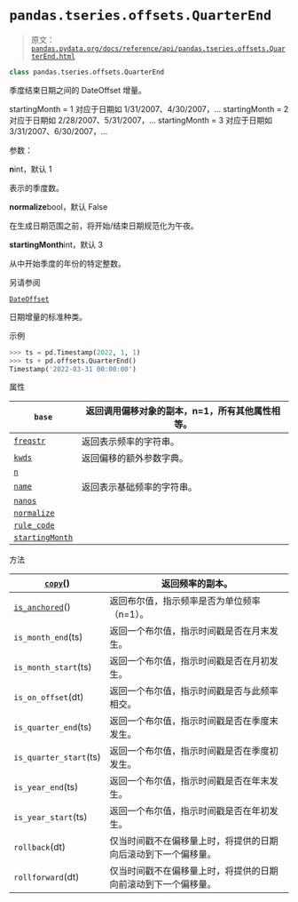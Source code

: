 # `pandas.tseries.offsets.QuarterEnd`

> 原文：[`pandas.pydata.org/docs/reference/api/pandas.tseries.offsets.QuarterEnd.html`](https://pandas.pydata.org/docs/reference/api/pandas.tseries.offsets.QuarterEnd.html)

```py
class pandas.tseries.offsets.QuarterEnd
```

季度结束日期之间的 DateOffset 增量。

startingMonth = 1 对应于日期如 1/31/2007、4/30/2007，... startingMonth = 2 对应于日期如 2/28/2007、5/31/2007，... startingMonth = 3 对应于日期如 3/31/2007、6/30/2007，...

参数：

**n**int，默认 1

表示的季度数。

**normalize**bool，默认 False

在生成日期范围之前，将开始/结束日期规范化为午夜。

**startingMonth**int，默认 3

从中开始季度的年份的特定整数。

另请参阅

[`DateOffset`](https://pandas.pydata.org/docs/reference/api/pandas.tseries.offsets.DateOffset.html#pandas.tseries.offsets.DateOffset "pandas.tseries.offsets.DateOffset")

日期增量的标准种类。

示例

```py
>>> ts = pd.Timestamp(2022, 1, 1)
>>> ts + pd.offsets.QuarterEnd()
Timestamp('2022-03-31 00:00:00') 
```

属性

| `base` | 返回调用偏移对象的副本，n=1，所有其他属性相等。 |
| --- | --- |
| [`freqstr`](https://pandas.pydata.org/docs/reference/api/pandas.tseries.offsets.QuarterEnd.freqstr.html#pandas.tseries.offsets.QuarterEnd.freqstr "pandas.tseries.offsets.QuarterEnd.freqstr") | 返回表示频率的字符串。 |
| [`kwds`](https://pandas.pydata.org/docs/reference/api/pandas.tseries.offsets.QuarterEnd.kwds.html#pandas.tseries.offsets.QuarterEnd.kwds "pandas.tseries.offsets.QuarterEnd.kwds") | 返回偏移的额外参数字典。 |
| [`n`](https://pandas.pydata.org/docs/reference/api/pandas.tseries.offsets.QuarterEnd.n.html#pandas.tseries.offsets.QuarterEnd.n "pandas.tseries.offsets.QuarterEnd.n") |  |
| [`name`](https://pandas.pydata.org/docs/reference/api/pandas.tseries.offsets.QuarterEnd.name.html#pandas.tseries.offsets.QuarterEnd.name "pandas.tseries.offsets.QuarterEnd.name") | 返回表示基础频率的字符串。 |
| [`nanos`](https://pandas.pydata.org/docs/reference/api/pandas.tseries.offsets.QuarterEnd.nanos.html#pandas.tseries.offsets.QuarterEnd.nanos "pandas.tseries.offsets.QuarterEnd.nanos") |  |
| [`normalize`](https://pandas.pydata.org/docs/reference/api/pandas.tseries.offsets.QuarterEnd.normalize.html#pandas.tseries.offsets.QuarterEnd.normalize "pandas.tseries.offsets.QuarterEnd.normalize") |  |
| [`rule_code`](https://pandas.pydata.org/docs/reference/api/pandas.tseries.offsets.QuarterEnd.rule_code.html#pandas.tseries.offsets.QuarterEnd.rule_code "pandas.tseries.offsets.QuarterEnd.rule_code") |  |
| [`startingMonth`](https://pandas.pydata.org/docs/reference/api/pandas.tseries.offsets.QuarterEnd.startingMonth.html#pandas.tseries.offsets.QuarterEnd.startingMonth "pandas.tseries.offsets.QuarterEnd.startingMonth") |  |

方法

| [`copy`](https://pandas.pydata.org/docs/reference/api/pandas.tseries.offsets.QuarterEnd.copy.html#pandas.tseries.offsets.QuarterEnd.copy "pandas.tseries.offsets.QuarterEnd.copy")() | 返回频率的副本。 |
| --- | --- |
| [`is_anchored`](https://pandas.pydata.org/docs/reference/api/pandas.tseries.offsets.QuarterEnd.is_anchored.html#pandas.tseries.offsets.QuarterEnd.is_anchored "pandas.tseries.offsets.QuarterEnd.is_anchored")() | 返回布尔值，指示频率是否为单位频率（n=1）。 |
| `is_month_end`(ts) | 返回一个布尔值，指示时间戳是否在月末发生。 |
| `is_month_start`(ts) | 返回一个布尔值，指示时间戳是否在月初发生。 |
| `is_on_offset`(dt) | 返回一个布尔值，指示时间戳是否与此频率相交。 |
| `is_quarter_end`(ts) | 返回一个布尔值，指示时间戳是否在季度末发生。 |
| `is_quarter_start`(ts) | 返回一个布尔值，指示时间戳是否在季度初发生。 |
| `is_year_end`(ts) | 返回一个布尔值，指示时间戳是否在年末发生。 |
| `is_year_start`(ts) | 返回一个布尔值，指示时间戳是否在年初发生。 |
| `rollback`(dt) | 仅当时间戳不在偏移量上时，将提供的日期向后滚动到下一个偏移量。 |
| `rollforward`(dt) | 仅当时间戳不在偏移量上时，将提供的日期向前滚动到下一个偏移量。 |
